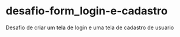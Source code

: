 # desafio-form_login-e-cadastro
Desafio de criar um tela de login e uma tela de cadastro de usuario
